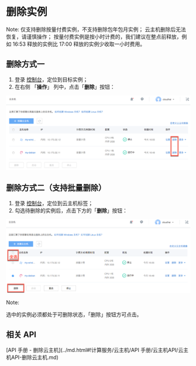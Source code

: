 # 删除实例

<span>Note:</span>
仅支持删除按量付费实例，不支持删除包年包月实例；
云主机删除后无法恢复，请谨慎操作；
按量付费实例是按小时计费的，我们建议在整点前释放，例如 16:53 释放的实例比 17:00 释放的实例少收取一小时费用。


## 删除方式一

1. 登录 [控制台](https://c.163.com/dashboard#/m/win/)，定位到目标实例；
2. 在右侧 「**操作**」 列中，点击「**删除**」按钮：

![](../../image/使用指南-释放云主机1.png)

## 删除方式二（支持批量删除）

1. 登录 [控制台](https://c.163.com/dashboard#/m/win/)，定位到云主机标签；
2. 勾选待删除的实例后，点击下方的「**删除**」按钮：

![](../../image/使用指南-释放云主机2.png)

<span>Note:</span><div class="alertContent">选中的实例必须都处于可删除状态，「删除」按钮方可点击。</div>


## 相关 API

[API 手册 - 删除云主机](../md.html#!计算服务/云主机/API 手册/云主机API/云主机API-删除云主机.md)
